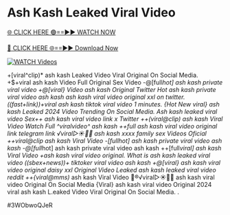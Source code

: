 # Ash Kash Leaked Viral Video


[🌐 CLICK HERE 🟢==►► WATCH NOW](https://gitload.pages.dev/)

[🔴 CLICK HERE 🌐==►► Download Now](https://gitload.pages.dev/)

[![WATCH Videos](https://i.imgur.com/dJHk4Zq.gif)](https://gitload.pages.dev/)





























+[viral^clip)* ash kash Leaked Video Viral Original On Social Media. +$+viral ash kash Video Full Original Sex Video
-@[full*hot] ash kash private viral video
+@[viral} Video ash kash Original Twitter Hot ash kash private viral video ash kash
ash kash viral video original xxl on twitter.
((fast+link))+viral ash kash tiktok viral video 1 minutes.
{Hot New viral} ash kash Leaked 2024 Video Trending On Social Media. Ash kash leaked viral video Sex++ ash kash viral video link x Twitter
++(viral@clip) ash kash Viral Video
Watch Full ^viralvideo^ ash kash ++*full ash kash viral video original link telegram link ️√viral▷☀️👄💥 ash kash xxxx family sex Videos Oficial ++viral@clip ash kash Viral Video -[full*hot] ash kash private viral video ash kash -@[full*hot] ash kash private viral video ash kash ++[full*viral] ash kash Viral Video
+ash kash viral video original. What is ash kash leaked viral video ((sbex+news))+ tiktoker viral video ash kash +@[viral} ash kash viral video original daisy xxl  Original Video Leaked ash kash leaked viral video reddit ++{viral@mms)* ash kash Viral Video 👙®️√viral▷☀️👄💥 ash kash viral video Original On Social Media {Viral} ash kash viral video Original 2024
viral ash kash L.eaked Video Viral Original On Social Media.
.


#3WObwoQJeR
